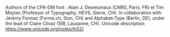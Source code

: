 Authors of the CPA-DM font : Alain J. Desreumaux (CNRS, Paris, FR) et Tim Meylan (Professor of Typography, HEVS, Sierre, CH). In collaboration with Jérémy Formaz (Forme.ch, Sion, CH) and Alphabet-Type (Berlin, DE), under the lead of Claire Clivaz (SIB, Lausanne, CH). Unicode description: https://www.unicode.org/notes/tn52/